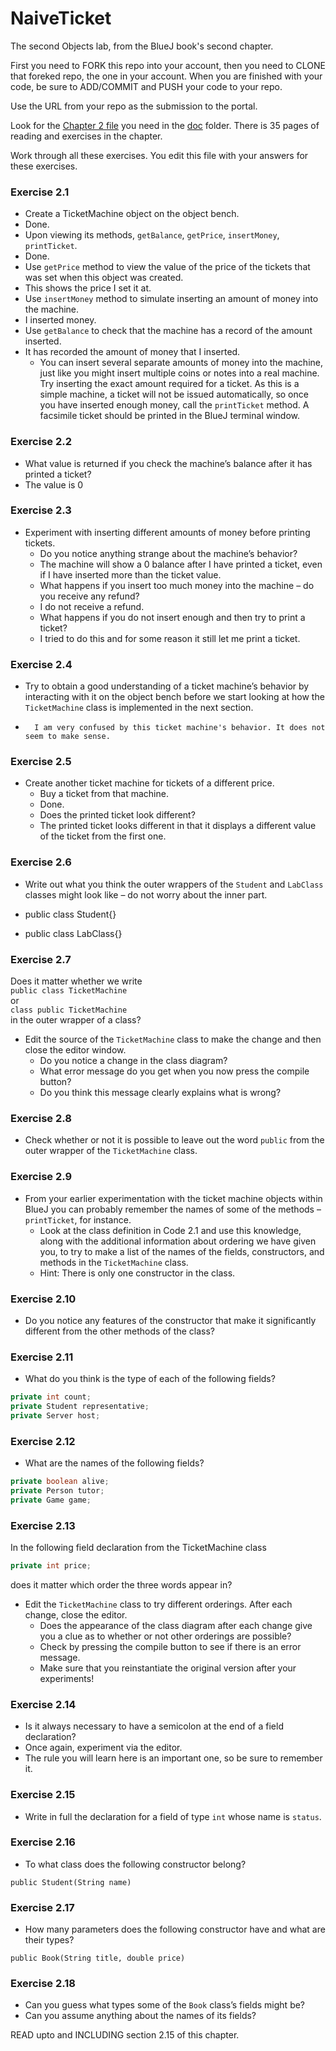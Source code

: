 # NaiveTicket

The second Objects lab, from the BlueJ book's second chapter.

First you need to FORK this repo into your account, then you need to CLONE that foreked repo, the one in your account. 
When you are finished with your code, be sure to ADD/COMMIT and PUSH your code to your repo.

Use the URL from your repo as the submission to the portal. 

Look for the [Chapter 2 file](./doc/BlueJ-objects-first-ch2.pdf) you need in the [doc](./doc) folder.
There is 35 pages of reading and exercises in the chapter.

Work through all these exercises. You edit this file with your answers for these exercises.

### Exercise 2.1
* Create a TicketMachine object on the object bench.
* 	Done.
* Upon viewing its methods, `getBalance`, `getPrice`, `insertMoney`, `printTicket`.
* 	Done.
* Use `getPrice` method to view the value of the price of the tickets that was set when this object was created.
* 	This shows the price I set it at.
* Use `insertMoney` method to simulate inserting an amount of money into the machine.
* 	I inserted money. 
* Use `getBalance` to check that the machine has a record of the amount inserted.	
* 	It has recorded the amount of money that I inserted. 
	* You can insert several separate amounts of money into the machine, just like you might insert multiple coins or notes into a real machine. Try inserting the exact amount required for a ticket. As this is a simple machine, a ticket will not be issued automatically, so once you have inserted enough money, call the `printTicket` method. A facsimile ticket should be printed in the BlueJ terminal window.
	
### Exercise 2.2
* What value is returned if you check the machine’s balance after it has printed a ticket?	
* 	The value is 0

### Exercise 2.3
* Experiment with inserting different amounts of money before printing tickets.
	* Do you notice anything strange about the machine’s behavior?
	* 	The machine will show a 0 balance after I have printed a ticket, even if I have inserted more than the ticket value. 
	* What happens if you insert too much money into the machine – do you receive any refund?
	* 	I do not receive a refund. 
	* What happens if you do not insert enough and then try to print a ticket?
	* 	I tried to do this and for some reason it still let me print a ticket. 

### Exercise 2.4
* Try to obtain a good understanding of a ticket machine’s behavior by interacting with it on the object bench before we start looking at how the `TicketMachine` class is implemented in the next section.
* 		I am very confused by this ticket machine's behavior. It does not seem to make sense. 

### Exercise 2.5
* Create another ticket machine for tickets of a different price.
	* Buy a ticket from that machine.
	* 	Done. 
	* Does the printed ticket look different?
	* 	The printed ticket looks different in that it displays a different value of the ticket from the first one. 

### Exercise 2.6
* Write out what you think the outer wrappers of the `Student` and `LabClass` classes might look like – do not worry about the inner part.

* public class Student{}
* public class LabClass{}


### Exercise 2.7
Does it matter whether we write<br>
`public class TicketMachine`<br>
or<br>
`class public TicketMachine`<br>
in the outer wrapper of a class?

* Edit the source of the `TicketMachine` class to make the change and then close the editor window.
	* Do you notice a change in the class diagram?
	* What error message do you get when you now press the compile button?
	* Do you think this message clearly explains what is wrong?

### Exercise 2.8
* Check whether or not it is possible to leave out the word `public` from the outer wrapper of the `TicketMachine` class.

### Exercise 2.9
* From your earlier experimentation with the ticket machine objects within BlueJ you can probably remember the names of some of the methods – `printTicket`, for instance.
	* Look at the class definition in Code 2.1 and use this knowledge, along with the additional information about ordering we have given you, to try to make a list of the names of the fields, constructors, and methods in the `TicketMachine` class.
	* Hint: There is only one constructor in the class.

### Exercise 2.10
* Do you notice any features of the constructor that make it significantly different from the other methods of the class?

### Exercise 2.11
* What do you think is the type of each of the following fields?

```java
private int count;
private Student representative;
private Server host;
```

### Exercise 2.12
* What are the names of the following fields?

```java
private boolean alive;
private Person tutor;
private Game game;
```
### Exercise 2.13

In the following field declaration from the TicketMachine class<br>

```java
private int price;
```
does it matter which order the three words appear in?
* Edit the `TicketMachine` class to try different orderings. After each change, close the editor.
	* Does the appearance of the class diagram after each change give you a clue as to whether or not other orderings are
possible?
	* Check by pressing the compile button to see if there is an error message.
	* Make sure that you reinstantiate the original version after your experiments!

### Exercise 2.14
* Is it always necessary to have a semicolon at the end of a field declaration?
* Once again, experiment via the editor.
* The rule you will learn here is an important one, so be sure to remember it.


### Exercise 2.15
* Write in full the declaration for a field of type `int` whose name is `status`.

### Exercise 2.16
* To what class does the following constructor belong?
```
public Student(String name)
```

### Exercise 2.17
* How many parameters does the following constructor have and what are their types?
```
public Book(String title, double price)
```

### Exercise 2.18
* Can you guess what types some of the `Book` class’s fields might be?
* Can you assume anything about the names of its fields?

READ upto and INCLUDING section 2.15 of this chapter.
